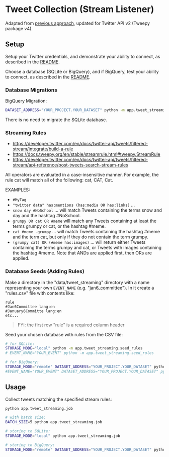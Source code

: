 
# Tweet Collection (Stream Listener)

Adapted from [previous approach](https://github.com/s2t2/tweet-analysis-2020/tree/main/app/tweet_collection_v2), updated for Twitter API v2 (Tweepy package v4).

## Setup

Setup your Twitter credentials, and demonstrate your ability to connect, as described in the [README](/README.md).

Choose a database (SQLite or BigQuery), and if BigQuery, test your ability to connect, as described in the [README](/README.md).

### Database Migrations

BigQuery Migration:

```sh
DATASET_ADDRESS="YOUR_PROJECT.YOUR_DATASET" python -m app.tweet_streaming.bq_migrations
```

There is no need to migrate the SQLite database.

### Streaming Rules

   + https://developer.twitter.com/en/docs/twitter-api/tweets/filtered-stream/integrate/build-a-rule
   + https://docs.tweepy.org/en/stable/streamrule.html#tweepy.StreamRule
   + https://developer.twitter.com/en/docs/twitter-api/tweets/filtered-stream/api-reference/post-tweets-search-stream-rules

 All operators are evaluated in a case-insensitive manner. For example, the rule cat will match all of the following: cat, CAT, Cat.

 EXAMPLES:
   + `#MyTag`
   + `"twitter data" has:mentions (has:media OR has:links)` ...
   + `snow day #NoSchool` ... will match Tweets containing the terms snow and day and the hashtag #NoSchool.
   + `grumpy OR cat OR #meme` will match any Tweets containing at least the terms grumpy or cat, or the hashtag #meme.
   + `cat #meme -grumpy` ... will match Tweets containing the hashtag #meme and the term cat, but only if they do not contain the term grumpy.
   + `(grumpy cat) OR (#meme has:images)` ... will return either Tweets containing the terms grumpy and cat, or Tweets with images containing the hashtag #meme. Note that ANDs are applied first, then ORs are applied.


### Database Seeds (Adding Rules)

Make a directory in the "data/tweet_streaming" directory with a name representing your own `EVENT_NAME` (e.g. "jan6_committee"). In it create a "rules.csv" file with contents like:

    rule
    #Jan6Committee lang:en
    #January6Committe lang:en
    etc...


> FYI: the first row "rule" is a required column header

Seed your chosen database with rules from the CSV file:

```sh
# for SQLite:
STORAGE_MODE="local" python -m app.tweet_streaming.seed_rules
# EVENT_NAME="YOUR_EVENT" python -m app.tweet_streaming.seed_rules

# for BigQuery:
STORAGE_MODE="remote" DATASET_ADDRESS="YOUR_PROJECT.YOUR_DATASET" python -m app.tweet_streaming.seed_rules
#EVENT_NAME="YOUR_EVENT" DATASET_ADDRESS="YOUR_PROJECT.YOUR_DATASET" python -m app.tweet_streaming.seed_rules
```

## Usage

Collect tweets matching the specified stream rules:

```sh
python app.tweet_streaming.job

# with batch size:
BATCH_SIZE=5 python app.tweet_streaming.job

# storing to SQLite:
STORAGE_MODE="local" python app.tweet_streaming.job

# storing to BigQuery:
STORAGE_MODE="remote" DATASET_ADDRESS="YOUR_PROJECT.YOUR_DATASET" python app.tweet_streaming.job
```

